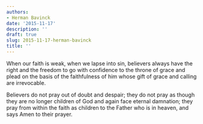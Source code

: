 ```yaml
---
authors:
- Herman Bavinck
date: '2015-11-17'
description: ''
draft: true
slug: 2015-11-17-herman-bavinck
title: ''
---
```

When our faith is weak, when we lapse into sin, believers always have the right and the freedom to go with confidence to the throne of grace and plead on the basis of the faithfulness of him whose gift of grace and calling are irrevocable. 

Believers do not pray out of doubt and despair; they do not pray as though they are no longer children of God and again face eternal damnation; they pray from within the faith as children to the Father who is in heaven, and says Amen to their prayer.




